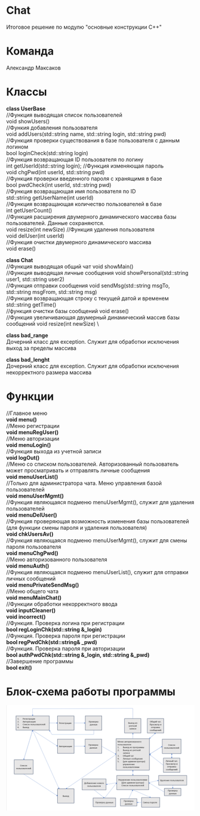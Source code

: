 # Chat
Итоговое решение по модулю "основные конструкции C++"

# Команда
Александр Максаков

# Классы
**class UserBase**\
//Функция выводящая список пользователей\
void showUsers()\
//Функия добавления пользователя\
void addUsers(std::string name, std::string login, std::string pwd)\
//Функция проверки существования в базе пользователя с данным логином\
bool loginCheck(std::string login)\
//Функция возвращающая ID пользователя по логину\
int getUserId(std::string login);
//Функция изменяющая пароль\
void chgPwd(int userId, std::string pwd)\
//Функция проверки введенного пароля с хранящимя в базе\
bool pwdCheck(int userId, std::string pwd)\
//Функция возвращающая имя пользователя по ID\
std::string getUserName(int userId)\
//Функция возвращающая количество пользователей в базе\
int getUserCount()\
//Функция расширения двумерного динамического массива базы пользователей. Данные сохраняются.\
void resize(int newSize)
//Функция удаления пользователя\
void delUser(int userId)\
//Функция очистки двумерного динамического массива\
void erase()

**class Chat** \
//Функция выводящая общий чат
void showMain() \
//Функция выводящая личные сообщения
void showPersonal(std::string user1, std::string user2) \
//Функция отправки сообщения
void sendMsg(std::string msgTo, std::string msgFrom, std::string msg) \
//Функция возвращающая строку с текущей датой и временем
std::string getTime() \
//функция очистки базы сообщений
void erase() \
//Функция увеличивающая двумерный динамический массив базы сообщений
void resize(int newSize) \

**class bad_range** \
Дочерний класс для exception. Служит для обработки исключения выход за пределы массива

**class bad_lenght** \
Дочерний класс для exception. Служит для обработки исключения некорректного размера массива

# Функции
//Главное меню \
**void menu()** \
//Меню регистрации\
**void menuRegUser()** \
//Меню авторизации \
**void menuLogin()** \
//Функция выхода из учетной записи \
**void logOut()** \
//Меню со списком пользователей. Авторизованный пользователь может просматривать и отправлять личные сообщения\
**void menuUserList()** \
//Только для администратора чата. Меню управления базой пользователей \
**void menuUserMgmt()** \
//Функция являющаяся подменю menuUserMgmt(), служит для удаления пользователей \
**void menuDelUser()** \
//Функция проверяющая возможность изменения базы пользователей (для функции смены пароля и удаления пользователя) \
**void chkUsersAv()** \
//Функция являющаяся подменю menuUserMgmt(), служит для смены пароля пользователя \
**void menuChgPwd()** \
//Меню авторизованного пользователя \
**void menuAuth()** \
//Функция являющаяся подменю menuUserList(), служит для отправки личных сообщений \
**void menuPrivateSendMsg()** \
//Меню общего чата \
**void menuMainChat()** \
//Функции обработки некорректного ввода \
**void inputCleaner()** \
**void incorrect()** \
//Функция. Проверка логина при регистрации \
**bool regLoginChk(std::string &_login)** \
//Функция. Проверка пароля при регистрации \
**bool regPwdChk(std::string& _pwd)** \
//Функция. Проверка пароля при авторизации \
**bool authPwdChk(std::string &_login, std::string &_pwd)** \
//Завершение программы \
**bool exit()**

# Блок-схема работы программы
![alt text](https://github.com/maksakovaa/Chat/blob/main/%D0%B1%D0%BB%D0%BE%D0%BA-%D1%81%D1%85%D0%B5%D0%BC%D0%B0.png)
